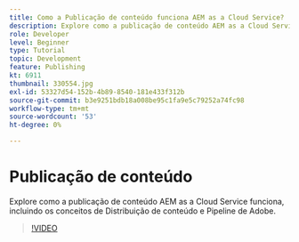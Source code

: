 ```yaml
---
title: Como a Publicação de conteúdo funciona AEM as a Cloud Service?
description: Explore como a publicação de conteúdo AEM as a Cloud Service funciona, incluindo os conceitos de Distribuição de conteúdo e Pipeline de Adobe.
role: Developer
level: Beginner
type: Tutorial
topic: Development
feature: Publishing
kt: 6911
thumbnail: 330554.jpg
exl-id: 53327d54-152b-4b89-8540-181e433f312b
source-git-commit: b3e9251bdb18a008be95c1fa9e5c79252a74fc98
workflow-type: tm+mt
source-wordcount: '53'
ht-degree: 0%

---
```


# Publicação de conteúdo

Explore como a publicação de conteúdo AEM as a Cloud Service funciona, incluindo os conceitos de Distribuição de conteúdo e Pipeline de Adobe.

>[!VIDEO](https://video.tv.adobe.com/v/330554?quality=12&learn=on)
